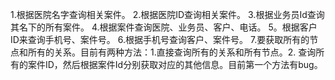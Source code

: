 1.根据医院名字查询相关案件。
2.根据医院ID查询相关案件。
3.根据业务员Id查询其名下的所有案件。
4.根据案件查询医院、业务员、客户、电话。
5。根据客户ID来查询手机号、案件号。
6.根据手机号查询客户、案件号。
7.要获取所有的节点和所有的关系。目前有两种方法：1.直接查询所有的关系和所有节点。2.
查询所有的案件ID，然后根据案件Id分别获取对应的其他信息。目前第一个方法有bug。